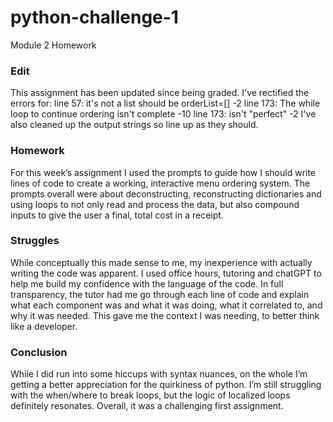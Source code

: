 # python-challenge-1
Module 2 Homework

### Edit
This assignment has been updated since being graded. I've rectified the errors for:
line 57:  it's not a list should be orderList=[]    -2
line 173:  The while loop to continue ordering isn't complete  -10
line 173:  isn't "perfect"  -2
I've also cleaned up the output strings so line up as they should.

### Homework

For this week’s assignment I used the prompts to guide how I should write lines of code to create a working, interactive menu ordering system. The prompts overall were about deconstructing, reconstructing dictionaries and using loops to not only read and process the data, but also compound inputs to give the user a final, total cost in a receipt.

### Struggles

While conceptually this made sense to me, my inexperience with actually writing the code was apparent. I used office hours, tutoring and chatGPT to help me build my confidence with the language of the code. In full transparency, the tutor had me go through each line of code and explain what each component was and what it was doing, what it correlated to, and why it was needed. This gave me the context I was needing, to better think like a developer.

### Conclusion

While I did run into some hiccups with syntax nuances, on the whole I’m getting a better appreciation for the quirkiness of python. I’m still struggling with the when/where to break loops, but the logic of localized loops definitely resonates. Overall, it was a challenging first assignment.